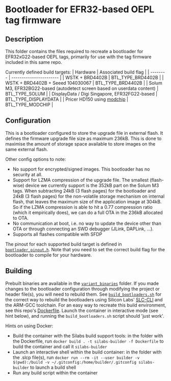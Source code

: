 # Bootloader for EFR32-based OEPL tag firmware

## Description
This folder contains the files required to recreate a bootloader for EFR32xG22-based OEPL tags, primarily for use with the tag firmware included in this same repo.

Currently defined build targets:
| Hardware | Associated build flag |
| -------- | ----------------------- |
| WSTK + BRD4402B | BTL_TYPE_BRD4402B |
| WSTK + BRD4402B + Seeed 104030067 | BTL_TYPE_BRD4402B |
| Solum M3, EFR32BG22-based (autodetect screen based on userdata content) | BTL_TYPE_SOLUM |
| DisplayData / Digi Singapore, EFR32FG22-based | BTL_TYPE_DISPLAYDATA |
| Pricer HD150 using [modchip](https://github.com/OpenEPaperLink/Hardware/pull/1) | BTL_TYPE_MODCHIP |

## Configuration
This is a bootloader configured to store the upgrade file in external flash. It defines the firmware upgrade file size as maximum 236kB. This is done to maximise the amount of storage space available to store images on the same external flash.

Other config options to note:
- No support for encrypted/signed images. This bootloader has no security at all.
- Support for LZMA compression of the upgrade file. The smallest (flash-wise) device we currently support is the 352kB part on the Solum M3 tags. When subtracting 24kB (3 flash pages) for the bootloader and 24kB (3 flash pages) for the non-volatile storage mechanism on internal flash, that leaves the maximum size of the application image at 304kB. So if the LZMA compression is able to hit a 0.77 compression ratio (which it empirically does), we can do a full OTA in the 236kB allocated to OTA.
- No communication at boot, i.e. no way to update the device other than OTA or through connecting an SWD debugger (JLink, DAPLink, ...).
- Supports all flashes compatible with SFDP

The pinout for each supported build target is defined in [`bootloader_pinout.h`](./bootloader_pinout.h). Note that you need to set the correct build flag for the bootloader to compile for your hardware.

## Building
Prebuilt binaries are available in the [`variant_binaries`](./variant_binaries/) folder. If you made changes to the bootloader configuration through modifying the project or header file(s), you will need to rebuild them. See [`build_bootloaders.sh`](./build_bootloaders.sh) for the correct way to rebuild the bootloaders using Silicon Labs' [SLC-CLI](https://docs.silabs.com/simplicity-studio-5-users-guide/latest/ss-5-users-guide-tools-slc-cli/) and the ARM-GCC toolchain. For an easy way to recreate this build environment, see this repo's [Dockerfile](../Dockerfile). Launch the container in interactive mode (see hint below), and running the `build_bootloaders.sh` script should 'just work'.

Hints on using Docker:
- Build the container with the Silabs build support tools: in the folder with the Dockerfile, run `docker build . -t silabs-builder -f Dockerfile` to build the container and call it `silabs-builder`
- Launch an interactive shell within the build container: in the folder with the .slcp file(s), run `docker run --rm -it --user builder -v $(pwd):/build -v ~/.gitconfig:/home/builder/.gitconfig silabs-builder` to launch a build shell
- Run any build script within the container
